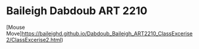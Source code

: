 # Baileigh Dabdoub ART 2210

[Mouse Move]https://baileighd.github.io/Dabdoub_Baileigh_ART2210_ClassExcerise2/ClassExcerise2.html)
